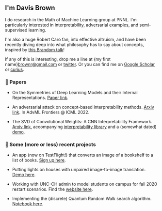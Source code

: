 ## I'm Davis Brown

I do research in the Math of Machine Learning group at PNNL. I'm particularly interested in interpretability, adversarial examples, and semi-supervised learning. 

I'm also a huge Robert Caro fan, into effective altruism, and have been recently diving deep into what philosophy has to say about concepts, inspired by [this Brandom talk](http://ceur-ws.org/Vol-444/paper13.pdf)!

If any of this is interesting, drop me a line at {my first name}brownr@gmail.com or [twitter](https://twitter.com/davisbrownr). Or you can find me on [Google Scholar](https://scholar.google.com/citations?hl=en&user=zQEbpYYAAAAJ&view_op=list_works&sortby=pubdate) or [curius](https://curius.app/davis-brown).

### 📝 Papers
- On the Symmetries of Deep Learning Models and their Internal Representations. [Paper link](https://arxiv.org/abs/2205.14258).
 
- An adversarial attack on concept-based interpretability methods. [Arxiv link](https://arxiv.org/abs/2110.07120). In AdvML Frontiers @ ICML 2022.

- The SVD of Convolutional Weights: A CNN Interpretability Framework. [Arxiv link](https://arxiv.org/abs/2208.06894), accompanying [interpretability library](https://github.com/pnnl/DeepDataProfiler) and a (somewhat dated) [demo](https://share.streamlit.io/pnnl/deepdataprofiler/frontend/main_streamlit.py).

### 🔨 Some (more or less) recent projects

- An app (now on TestFlight!) that converts an image of a bookshelf to a list of books. [Sign up here](https://lookshelf.app/).

- Putting lights on houses with unpaired image-to-image translation. [Demo here](https://share.streamlit.io/davisrbr/holiday-lights/main/main.py).

- Working with UNC-CH admin to model students on campus for fall 2020 restart scenarios. Find the [website here](https://davisrbr.github.io/fall2020unc/).

- Implementing the (discrete) Quantum Random Walk search algorithm. [Notebook here](https://github.com/nickk124/quantumsearch/blob/master/random_walk_search.ipynb).
